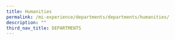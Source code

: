 ```yaml
---
title: Humanities
permalink: /mi-experience/departments/departments/humanities/
description: ""
third_nav_title: DEPARTMENTS
---
```

